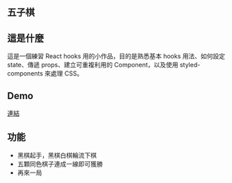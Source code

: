 五子棋
-------------

這是什麼
-------------
這是一個練習 React hooks 用的小作品，目的是熟悉基本 hooks 用法、如何設定 state、傳遞 props、建立可重複利用的 Component，以及使用 styled-components 來處理 CSS。

Demo
-------------
[連結](https://kevincodeplace.github.io/go-bang/)

功能
-------------
- 黑棋起手，黑棋白棋輪流下棋
- 五顆同色棋子連成一線即可獲勝
- 再來一局

